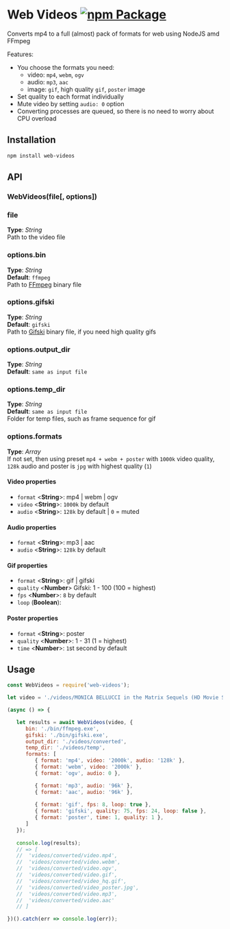 # Web Videos [![npm Package](https://img.shields.io/npm/v/web-videos.svg)](https://www.npmjs.org/package/web-videos)
Converts mp4 to a full (almost) pack of formats for web using NodeJS amd FFmpeg


Features:
 * You choose the formats you need:
   * video: `mp4`, `webm`, `ogv`
   * audio: `mp3`, `aac`
   * image: `gif`, high quality `gif`, `poster` image
 * Set quality to each format individually 
 * Mute video by setting `audio: 0` option
 * Converting processes are queued, so there is no need to worry about CPU overload



## Installation
```bash
npm install web-videos
```


## API

### WebVideos(file[, options])

### file
**Type**: _String_   
Path to the video file


### options.bin
**Type**: _String_  
**Default**: `ffmpeg`  
Path to [FFmpeg](http://ffmpeg.org/download.html) binary file  


### options.gifski
**Type**: _String_  
**Default**: `gifski`  
Path to [Gifski](https://github.com/ImageOptim/gifski/releases) binary file, if you need high quality gifs  


### options.output_dir
**Type**: _String_  
**Default**: `same as input file`  


### options.temp_dir
**Type**: _String_  
**Default**: `same as input file`  
Folder for temp files, such as frame sequence for gif


### options.formats
**Type**: _Array_  
If not set, then using preset `mp4 + webm + poster` with `1000k` video quality, `128k` audio and poster is `jpg` with highest quality (`1`)

#### Video properties   
  * `format` <**String**>: mp4 | webm | ogv
  * `video` <**String**>: `1000k` by default
  * `audio` <**String**>: `128k` by default | `0` = muted


#### Audio properties   
  * `format` <**String**>: mp3 | aac
  * `audio` <**String**>: `128k` by default


#### Gif properties   
  * `format` <**String**>: gif | gifski
  * `quality` <**Number**> Gifski: 1 - 100 (100 = highest)
  * `fps` <**Number**>: `8` by default
  * `loop` (**Boolean**):


#### Poster properties   
  * `format` <**String**>: poster
  * `quality` <**Number**>: 1 - 31 (1 = highest)
  * `time` <**Number**>: `1`st second by default



## Usage
```javascript
const WebVideos = require('web-videos');

let video = './videos/MONICA BELLUCCI in the Matrix Sequels (HD Movie Scenes).mp4';

(async () => {

   let results = await WebVideos(video, {
      bin: './bin/ffmpeg.exe',
      gifski: './bin/gifski.exe',
      output_dir: './videos/converted',
      temp_dir: './videos/temp',
      formats: [
         { format: 'mp4', video: '2000k', audio: '128k' },
         { format: 'webm', video: '2000k' },
         { format: 'ogv', audio: 0 },

         { format: 'mp3', audio: '96k' },
         { format: 'aac', audio: '96k' },
         
         { format: 'gif', fps: 8, loop: true },
         { format: 'gifski', quality: 75, fps: 24, loop: false },
         { format: 'poster', time: 1, quality: 1 },
      ]
   });
   
   console.log(results);
   // => [
   //  'videos/converted/video.mp4',
   //  'videos/converted/video.webm',
   //  'videos/converted/video.ogv',
   //  'videos/converted/video.gif',
   //  'videos/converted/video_hq.gif',
   //  'videos/converted/video_poster.jpg',
   //  'videos/converted/video.mp3',
   //  'videos/converted/video.aac'
   // ]

})().catch(err => console.log(err));

```

